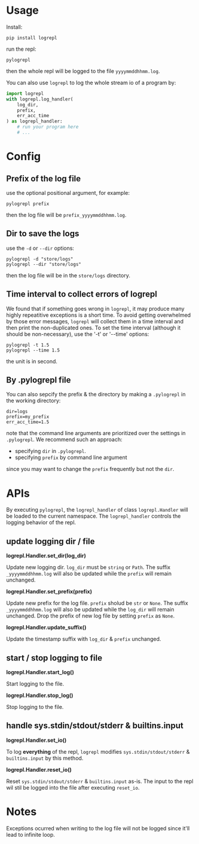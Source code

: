 # Usage
Install:
```
pip install logrepl
```

run the repl:
```
pylogrepl
```

then the whole repl will be logged to the file `yyyymmddhhmm.log`.

You can also use `logrepl` to log the whole stream io of a program by:

```python
import logrepl
with logrepl.log_handler(
    log_dir,
    prefix,
    err_acc_time
) as logrepl_handler:
    # run your program here
    # ...
```

# Config

## Prefix of the log file

use the optional positional argument, for example:
```
pylogrepl prefix
```

then the log file will be `prefix_yyyymmddhhmm.log`.

## Dir to save the logs

use the `-d` or `--dir` options:
```
pylogrepl -d "store/logs"
pylogrepl --dir "store/logs"
```

then the log file will be in the `store/logs` directory.

## Time interval to collect errors of logrepl

We found that if something goes wrong in `logrepl`, it may produce many highly repeatitive exceptions is a short time. To avoid getting overwhelmed by those error messages, `logrepl` will collect them in a time interval and then print the non-duplicated ones. To set the time interval (although it should be non-necessary), use the '-t' or '--time' options:

```
pylogrepl -t 1.5
pylogrepl --time 1.5
```

the unit is in second.

## By .pylogrepl file

You can also sepcify the prefix & the directory by making a `.pylogrepl` in the working directory:

```
dir=logs
prefix=my_prefix
err_acc_time=1.5
```

note that the command line arguments are prioritized over the settings in `.pylogrepl`. We recommend such an approach:

- specifying `dir` in `.pylogrepl`.
- specifying `prefix` by command line argument

since you may want to change the `prefix` frequently but not the `dir`.

# APIs

By executing `pylogrepl`, the `logrepl_handler` of class `logrepl.Handler` will be loaded to the current namespace. The `logrepl_handler` controls the logging behavior of the repl.

## update logging dir / file

**logrepl.Handler.set_dir(log_dir)**

Update new logging dir. `log_dir` must be `string` or `Path`. The suffix `_yyyymmddhhmm.log` will also be updated while the `prefix` will remain unchanged.

**logrepl.Handler.set_prefix(prefix)**

Update new prefix for the log file. `prefix` sholud be `str` or `None`. The suffix `_yyyymmddhhmm.log` will also be updated while the `log_dir` will remain unchanged. Drop the prefix of new log file by setting `prefix` as `None`.

**logrepl.Handler.update_suffix()**

Update the timestamp suffix with `log_dir` & `prefix` unchanged.

## start / stop logging to file

**logrepl.Handler.start_log()**

Start logging to the file.

**logrepl.Handler.stop_log()**

Stop logging to the file.

## handle sys.stdin/stdout/stderr & builtins.input

**logrepl.Handler.set_io()**

To log **everything** of the repl, `logrepl` modifies `sys.stdin/stdout/stderr` & `builtins.input` by this method.

**logrepl.Handler.reset_io()**

Reset `sys.stdin/stdout/stderr` & `builtins.input` as-is. The input to the repl wil stil be logged into the file after executing `reset_io`.

# Notes

Exceptions ocurred when writing to the log file will not be logged since it'll lead to infinite loop.

